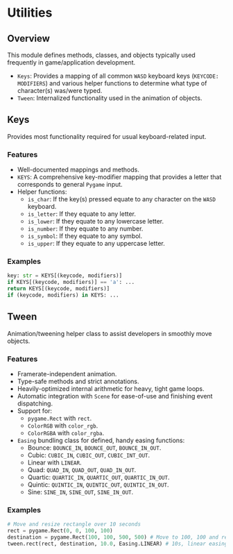 # Utilities
## Overview
This module defines methods, classes, and objects typically used frequently in game/application development.

- `Keys`: Provides a mapping of all common `WASD` keyboard keys (`KEYCODE: MODIFIERS`) and various helper functions to determine what type of character(s) was/were typed.
- `Tween`: Internalized functionality used in the animation of objects.

## Keys
Provides most functionality required for usual keyboard-related input.

### Features
- Well-documented mappings and methods.
- `KEYS`: A comprehensive key-modifier mapping that provides a letter that corresponds to general `Pygame` input.
- Helper functions:
    - `is_char`: If the key(s) pressed equate to any character on the `WASD` keyboard.
    - `is_letter`: If they equate to any letter.
    - `is_lower`: If they equate to any lowercase letter.
    - `is_number`: If they equate to any number.
    - `is_symbol`: If they equate to any symbol.
    - `is_upper`: If they equate to any uppercase letter.

### Examples
```python
key: str = KEYS[(keycode, modifiers)]
if KEYS[(keycode, modifiers)] == 'a': ...
return KEYS[(keycode, modifiers)]
if (keycode, modifiers) in KEYS: ...
```

## Tween
Animation/tweening helper class to assist developers in smoothly move objects.

### Features
- Framerate-independent animation.
- Type-safe methods and strict annotations.
- Heavily-optimized internal arithmetic for heavy, tight game loops.
- Automatic integration with `Scene` for ease-of-use and finishing event dispatching.
- Support for:
    - `pygame.Rect` with `rect`.
    - `ColorRGB` with `color_rgb`.
    - `ColorRGBA` with `color_rgba`.
- `Easing` bundling class for defined, handy easing functions:
    - Bounce: `BOUNCE_IN`, `BOUNCE_OUT`, `BOUNCE_IN_OUT`.
    - Cubic: `CUBIC_IN`, `CUBIC_OUT`, `CUBIC_INT_OUT`.
    - Linear with `LINEAR`.
    - Quad: `QUAD_IN`, `QUAD_OUT`, `QUAD_IN_OUT`.
    - Quartic: `QUARTIC_IN`, `QUARTIC_OUT`, `QUARTIC_IN_OUT`.
    - Quintic: `QUINTIC_IN`, `QUINTIC_OUT`, `QUINTIC_IN_OUT`.
    - Sine: `SINE_IN`, `SINE_OUT`, `SINE_IN_OUT`.

### Examples
```python
# Move and resize rectangle over 10 seconds
rect = pygame.Rect(0, 0, 100, 100)
destination = pygame.Rect(100, 100, 500, 500) # Move to 100, 100 and resize x5
tween.rect(rect, destination, 10.0, Easing.LINEAR) # 10s, linear easing
```
